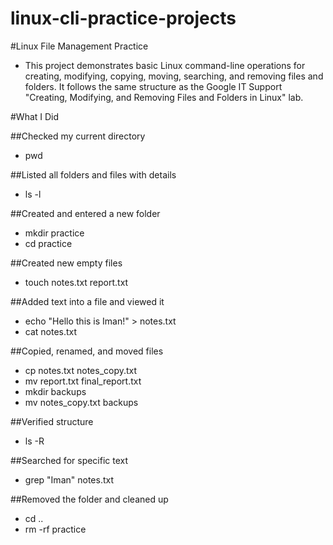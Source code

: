 # linux-cli-practice-projects

#Linux File Management Practice

- This project demonstrates basic Linux command-line operations for creating, modifying, copying, moving, searching, and removing files and folders.
  It follows the same structure as the Google IT Support "Creating, Modifying, and Removing Files and Folders in Linux" lab.

#What I Did

##Checked my current directory

- pwd


##Listed all folders and files with details

- ls -l


##Created and entered a new folder

- mkdir practice
- cd practice


##Created new empty files

- touch notes.txt report.txt


##Added text into a file and viewed it

- echo "Hello this is Iman!" > notes.txt
- cat notes.txt


##Copied, renamed, and moved files

- cp notes.txt notes_copy.txt
- mv report.txt final_report.txt
- mkdir backups
- mv notes_copy.txt backups


##Verified structure

- ls -R


##Searched for specific text

- grep "Iman" notes.txt 


##Removed the folder and cleaned up

- cd ..
- rm -rf practice

